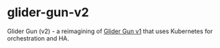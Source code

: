 # glider-gun-v2

Glider Gun (v2) - a reimagining of [Glider Gun v1](https://github.com/DimensionDataResearch/glider-gun) that uses Kubernetes for orchestration and HA.
